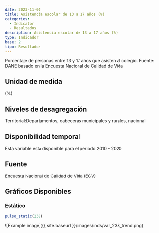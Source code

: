 ```yaml
---
date: 2023-11-01
title: Asistencia escolar de 13 a 17 años (%)
categories:
  - Indicator
  - Resultados
description: Asistencia escolar de 13 a 17 años (%)
type: Indicador
base: 2
tipo: Resultados
--- 
```


Porcentaje de personas entre 13 y 17 años que asisten al colegio.
Fuente: DANE basado en la Encuesta Nacional de Calidad de Vida

## Unidad de medida
(%)

## Niveles de desagregación
Territorial:Departamentos, cabeceras municipales y rurales, nacional

## Disponibilidad temporal
Esta variable está disponible para el periodo 2010 - 2020

## Fuente
Encuesta Nacional de Calidad de Vida (ECV)

## Gráficos Disponibles

### Estático

``` R
pulso_static(238)
```

![Example image]({{ site.baseurl }}/images/inds/var_238_trend.png)